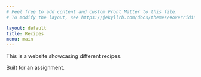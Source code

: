 ```yaml
---
# Feel free to add content and custom Front Matter to this file.
# To modify the layout, see https://jekyllrb.com/docs/themes/#overriding-theme-defaults

layout: default
title: Recipes
menu: main
---
```

This is a website showcasing different recipes.

Built for an assignment.